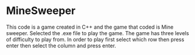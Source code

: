 # MineSweeper
This code is a game created in C++ and the game that coded is Mine sweeper. Selected the .exe file to play the game. The game has three levels of difficulty to play from. In order to play first select which row then press enter then select the column and press enter.
